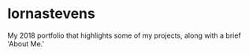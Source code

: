 # lornastevens

My 2018 portfolio that highlights some of my projects, along with a brief 'About Me.'

